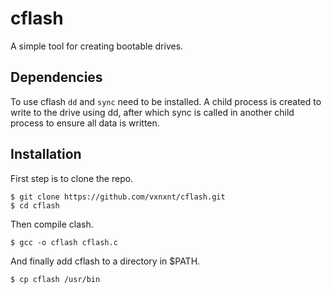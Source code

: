 # cflash
A simple tool for creating bootable drives.

## Dependencies
To use cflash `dd` and `sync` need to be installed.
A child process is created to write to the drive using dd, after which sync is called in another child process
to ensure all data is written.

## Installation
First step is to clone the repo.
```
$ git clone https://github.com/vxnxnt/cflash.git
$ cd cflash
```
Then compile clash.
```
$ gcc -o cflash cflash.c
```
And finally add cflash to a directory in $PATH.
```
$ cp cflash /usr/bin
```